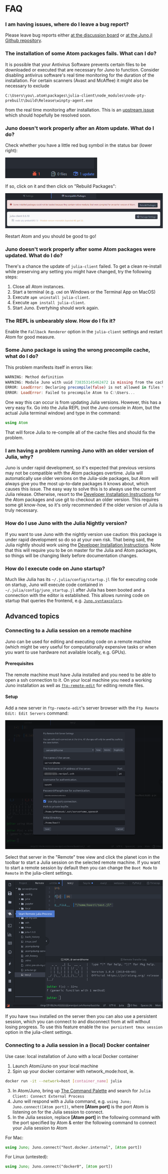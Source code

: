 # FAQ

### I am having issues, where do I leave a bug report?

Please leave bug reports either [at the discussion board](https://discourse.julialang.org)
or [at the Juno.jl Github repository](https://github.com/JunoLab/Juno.jl/issues).

### The installation of some Atom packages fails. What can I do?

It is possible that your Antivirus Software prevents certain files to be downloaded or
executed that are necessary for Juno to function. Consider disabling antivirus software's
real time monitoring for the duration of the installation. For certain scanners
(Avast and McAffee) it might also be necessary to exclude
```
C:\Users\you\.atom\packages\julia-client\node_modules\node-pty-prebuilt\build\Release\winpty-agent.exe
```
from the real time monitoring after installation. This is an [upstream issue](https://github.com/rprichard/winpty/issues/142) which should hopefully be resolved soon.

### Juno doesn't work properly after an Atom update. What do I do?
Check whether you have a little red bug symbol in the status bar (lower right):

![native bug](../assets/native_bug.png)

If so, click on it and then click on "Rebuild Packages":

![native update](../assets/native_update.png)

Restart Atom and you should be good to go!

### Juno doesn't work properly after some Atom packages were updated. What do I do?

There's a chance the update of `julia-client` failed. To get a clean re-install
while preserving any setting you might have changed, try the following steps:

1. Close all Atom instances.
2. Start a terminal (e.g. `cmd` on Windows or the Terminal App on MacOS)
3. Execute `apm uninstall julia-client`.
4. Execute `apm install julia-client`.
5. Start Juno. Evertyhing should work again.

### The REPL is unbearably slow. How do I fix it?

Enable the `Fallback Renderer` option in the `julia-client` settings and restart
Atom for good measure.

### Some Juno package is using the wrong precompile cache, what do I do?

This problem manifests itself in errors like:

```julia
WARNING: Method definition
WARNING: Module Juno with uuid 738353145462472 is missing from the cache.
ERROR: LoadError: Declaring precompile(false) is not allowed in files that are being precompiled.
ERROR: LoadError: Failed to precompile Atom to C:\Users...
```

One way this can occur is from updating Julia versions. However, this has a very
easy fix. Go into the Julia REPL (not the Juno console in Atom, but the actual
Julia terminal window) and type in the command:

```julia
using Atom
```

That will force Julia to re-compile all of the cache files and should fix the problem.

### I am having a problem running Juno with an older version of Julia, why?

Juno is under rapid development, so it's expected that previous versions may not
be compatible with the Atom packages overtime. Julia will automatically use older
versions on the Julia-side packages, but Atom will always give you the most up-to-date
packages it knows about, which causes this issue. The easy way to solve this is
to always use the current Julia release. Otherwise, resort to the [Developer Installation Instructions](@ref)
for the Atom packages and use git to checkout an older version. This requires some
git know-how, so it's only recommended if the older version of Julia is truly necessary.

### How do I use Juno with the Julia Nightly version?

If you want to use Juno with the nightly version use caution: this package is under
rapid development so do so at your own risk. That being said, the Julia nightly
should work using the [Developer Installation Instructions](@ref). Note that this will require you to
be on master for the Julia and Atom packages, so things will be changing likely
before documentation changes.

### How do I execute code on Juno startup?

Much like Julia has its `~/.julia/config/startup.jl` file for executing code on startup, Juno will execute code contained in `~/.julia/config/juno_startup.jl` after Julia has been booted and a connection with the editor is established. This allows running code on startup that queries the frontend, e.g. [`Juno.syntaxcolors`](@ref).

## Advanced topics

### Connecting to a Julia session on a remote machine

Juno can be used for editing and executing code on a remote machine (which might be very useful for computationally expensive tasks or when you want to use hardware not available locally, e.g. GPUs).

#### Prerequisites

The remote machine must have Julia installed and you need to be able to open a ssh connection to it. On your local machine you need a working Juno installation as well as [`ftp-remote-edit`](https://github.com/h3imdall/ftp-remote-edit) for editing remote files.

#### Setup
Add a new server in `ftp-remote-edit`'s server browser with the `Ftp Remote Edit: Edit Servers` command:

![](../assets/remote3.5.png)

Select that server in the "Remote" tree view and click the planet icon in the toolbar to start a Julia session on the selected remote machine. If you want to start a remote session by default then you can change the `Boot Mode` to `Remote` in the julia-client settings.

![](../assets/remote4.png)

If you have `tmux` installed on the server then you can also use a persistent session, which you can connect to and disconnect from at will without losing progress. To use this feature enable the `Use
persistent tmux session` option in the julia-client settings.


### Connecting to a Julia session in a (local) Docker container

Use case: local installation of Juno with a local Docker container

1. Launch Atom/Juno on your local machine
2. Spin up your docker container with network_mode:host, ie.

```bash
docker run -it --network=host [container_name] julia
```

3. In Atom/Juno, bring up [The Command Palette](@ref) and search for `Julia Client: Connect External Process`
4. Juno will respond with a Julia command, e.g. `using Juno; Juno.connect([Atom port])`, where **[Atom port]** is the port Atom is listening on for the Julia session to connect.
5. In the Julia session, replace **[Atom port]** in the following command with the port specified by Atom & enter the following command to connect your Julia session to Atom

For Mac:
```julia
using Juno; Juno.connect("host.docker.internal", [Atom port])
```

For Linux (untested):
```julia
using Juno; Juno.connect("docker0", [Atom port])
```
